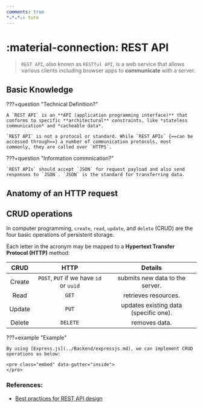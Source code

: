 ```yaml
---
comments: true
ᴴₒᴴₒᴴₒ: ture
---
```


# **:material-connection: REST API**

> `REST API`, also known as `RESTful API`, is a web service that allows various clients
 including browser apps to **communicate** with a server.

## **Basic Knowledge**

???+question "Technical Definition?"

    A `REST API` is an **API (application programming interface)** that conforms to specific **architectural** constraints, like *stateless communication* and *cacheable data*. 
    
    `REST API` is not a protocol or standard. While `REST APIs` {==can be accessed through==} a number of communication protocols, most commonly, they are called over `HTTPS`.

???+question "Information commnication?"

    `REST APIs` should accept `JSON` for request payload and also send responses to `JSON`. `JSON` is the standard for transferring data.

## **Anatomy of an HTTP request**



## **CRUD operations**

In computer programming, `create`, `read`, `update`, and `delete` (CRUD) are the four basic operations of persistent storage.

Each letter in the acronym may be mapped to a **Hypertext Transfer Protocol (HTTP)** method:

CRUD | HTTP | Details
:-:|:-:|:-:
Create| `POST`, `PUT` if we have `id` or `uuid` | submits new data to the server.
Read| `GET` | retrieves resources.
Update| `PUT` | updates existing data (specific one).
Delete| `DELETE` | removes data.


???+example "Example"

    By using [Express.js](../Backend/expressjs.md), we can implement CRUD operations as below:

    <pre class="embed" data-gutter="inside">
    </pre>

### **References:**

- [Best practices for REST API design](https://stackoverflow.blog/2020/03/02/best-practices-for-rest-api-design/)


<script src="https://embed.runkit.com"></script>
<style>.embed { overflow: visible; text-align: center; width: 110%}</style>
<script>
const elements = [...document.getElementsByClassName('embed')]
const notebooks = elements.reduce((notebooks, element) => {
    const innerText = element.firstChild
    const currentCell = window.RunKit.createNotebook({
        element,
        gutterStyle: element.getAttribute("data-gutter"),
        source: innerText.textContent,
        // Remove the text content of the pre tag after the embed has loaded
        mode: "endpoint",
        onLoad: () => innerText.remove()
    })
  return notebooks
}, [])
</script>